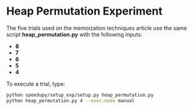 # Heap Permutation Experiment

The five trials used on the memoization techniques article use the same script **heap_permutation.py** with the following inputs:

- **8**
- **7**
- **6**
- **5**
- **4**

To execute a trial, type:

```bash
python speedupy/setup_exp/setup.py heap_permutation.py
python heap_permutation.py 4 --exec-mode manual
```
